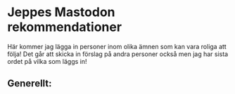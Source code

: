 # Jeppes Mastodon rekommendationer

Här kommer jag lägga in personer inom olika ämnen som kan vara roliga att följa! Det går att skicka in förslag på andra personer också men jag har sista ordet på vilka som läggs in!

## Generellt:
